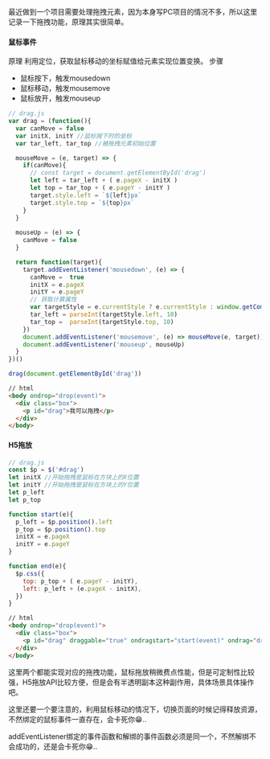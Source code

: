 最近做到一个项目需要处理拖拽元素，因为本身写PC项目的情况不多，所以这里记录一下拖拽功能，原理其实很简单。

#### 鼠标事件
原理
利用定位，获取鼠标移动的坐标赋值给元素实现位置变换。
步骤
- 鼠标按下，触发mousedown
- 鼠标移动，触发mousemove
- 鼠标放开，触发mouseup

```js
// drag.js
var drag = (function(){
  var canMove = false
  var initX, initY //鼠标按下时的坐标
  var tar_left, tar_top //被拖拽元素初始位置

  mouseMove = (e, target) => {
    if(canMove){
      // const target = document.getElementById('drag')
      let left = tar_left + ( e.pageX - initX )
      let top = tar_top + ( e.pageY - initY )
      target.style.left = `${left}px`
      target.style.top = `${top}px`
    }
  }
  
  mouseUp = (e) => {
    canMove = false
  }

  return function(target){
    target.addEventListener('mousedown', (e) => {
      canMove =  true
      initX = e.pageX
      initY = e.pageY
      // 获取计算属性
      var targetStyle = e.currentStyle ? e.currentStyle : window.getComputedStyle(target, null);
      tar_left = parseInt(targetStyle.left, 10) 
      tar_top =  parseInt(targetStyle.top, 10) 
    })
    document.addEventListener('mousemove', (e) => mouseMove(e, target))
    document.addEventListener('mouseup', mouseUp)
  }
})()

drag(document.getElementById('drag'))
```
```html
// html
<body ondrop="drop(event)">
  <div class="box">
    <p id="drag">我可以拖拽</p>
  </div>
</body>
```

#### H5拖放

```js
// drag.js
const $p = $('#drag')
let initX //开始拖拽是鼠标在方块上的X位置
let initY //开始拖拽是鼠标在方块上的Y位置
let p_left
let p_top

function start(e){
  p_left = $p.position().left
  p_top = $p.position().top
  initX = e.pageX
  initY = e.pageY
}

function end(e){
  $p.css({
    top: p_top + ( e.pageY - initY),
    left: p_left + (e.pageX - initX),
  })
}
```
```html
// html
<body ondrop="drop(event)">
  <div class="box">
    <p id="drag" draggable="true" ondragstart="start(event)" ondrag="drag(event)" ondragend="end(event)">我可以拖拽</p>
  </div>
</body>

```

这里两个都能实现对应的拖拽功能，鼠标拖放稍微费点性能，但是可定制性比较强，H5拖放API比较方便，但是会有半透明副本这种副作用，具体场景具体操作吧。

这里还要一个要注意的，利用鼠标移动的情况下，切换页面的时候记得释放资源，不然绑定的鼠标事件一直存在，会卡死你😁..

addEventListener绑定的事件函数和解绑的事件函数必须是同一个，不然解绑不会成功的，还是会卡死你😁..


